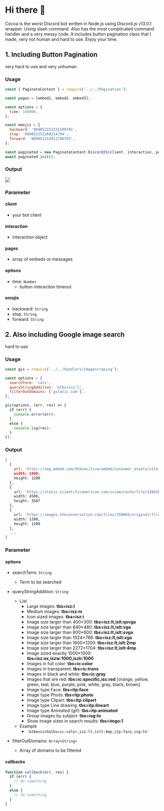 ﻿# Hi there 👋

Cocoa is the worst Discord bot written in Node.js using Discord.js v13.0.1 wrapper. Using slash command. Also has the most complicated command handler and a very messy code. It includes button pagination class that I made, very not human and hard to use. Enjoy your time.

## 1. Including Button Pagination
very hard to use and very unhuman
### Usage
```js
const { PaginateContent } = require('../../Pagination');

const pages = [embed1, embed2, embed3];

const options = {
  time: 180000,
};

const emojis = {
  backward: '869052152331509781',
  stop: '869052152260214794',
  forward: '869052152012746783',
};

const paginated = new PaginateContent.DiscordJS(client, interaction, pages, options, emojis);
await paginated.init();
```
### Output
![](https://www.kannacoco.me/images/pagination.png)
### Parameter
#### client
 - your bot client
#### interaction
 - interaction object
#### pages
 - array of embeds or messages
#### options
 - time: `Number`
    - button interaction timeout
#### emojis
 - backward: `String`
 - stop: `String`
 - forward: `String`

## 2. Also including Google image search
hard to use
### Usage
```js
const gis = require('../../handlers/imagescraping');

const options = {
  searchTerm: 'cats',
  queryStringAddition: '&tbs=isz:l',
  filterOutDomains: ['gstatic.com'],
};

gis(options, (err, res) => {
  if (err) {
    console.error(err);
  }
  else {
    console.log(res);
  }
});
```
### Output
```sh
[
  {
    url: 'https://img.webmd.com/dtmcms/live/webmd/consumer_assets/site_images/article_thumbnails/other/cat_relaxing_on_patio_other/1800x1200_cat_relaxing_on_patio_other.jpg',
    width: 1800,
    height: 1200
  },
  {
    url: 'https://static.scientificamerican.com/sciam/cache/file/32665E6F-8D90-4567-9769D59E11DB7F26_source.jpg',
    width: 4500,
    height: 3587
  },
  {
    url: 'https://images.theconversation.com/files/350865/original/file-20200803-24-50u91u.jpg?ixlib\\u003drb-1.1.0\\u0026q\\u003d45\\u0026auto\\u003dformat\\u0026w\\u003d1200\\u0026h\\u003d1200.0\\u0026fit\\u003dcrop',
    width: 1200,
    height: 1200
  },
  ...
]
```

### Parameter
#### options
- searchTerm: `String`
  - Term to be searched
- queryStringAddition: `String`
  - List
    - Large images: **tbs=isz:l**
    - Medium images: **tbs=isz:m**
    - Icon sized images: **tba=isz:i**
    - Image size larger than 400×300: **tbs=isz:lt,islt:qsvga**
    - Image size larger than 640×480: **tbs=isz:lt,islt:vga**
    - Image size larger than 800×600: **tbs=isz:lt,islt:svga**
    - Image size larger than 1024×768: **tbs=isz:lt,islt:xga**
    - Image size larger than 1600×1200: **tbs=isz:lt,islt:2mp**
    - Image size larger than 2272×1704: **tbs=isz:lt,islt:4mp**
    - Image sized exactly 1000×1000: **tbs=isz:ex,iszw:1000,iszh:1000**
    - Images in full color: **tbs=ic:color**
    - Images in transparent: **tbs=ic:trans**
    - Images in black and white: **tbs=ic:gray**
    - Images that are red: **tbs=ic:specific,isc:red** [orange, yellow, green, teal, blue, purple, pink, white, gray, black, brown]
    - Image type Face: **tbs=itp:face**
    - Image type Photo: **tbs=itp:photo**
    - Image type Clipart: **tbs=itp:clipart**
    - Image type Line drawing: **tbs=itp:lineart**
    - Image type Animated (gif): **tbs=itp:animated**
    - Group images by subject: **tbs=isg:to**
    - Show image sizes in search results: **tbs=imgo:1**
  - Example
    - `'&tbm=isch&tbs=ic:color,isz:lt,islt:4mp,itp:face,isg:to'`

- filterOutDomains: `Array<String>`
  - Array of domains to be filtered
#### callbacks
```js
function callback(err, res) {
  if (err) {
    // do something
  }
  else {
    // do something
  }
}
```
